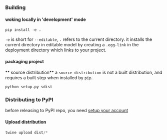 
### Building

#### woking locally in 'development' mode

```python
pip install -e .
```

`-e` is short for `--editable`, `.` refers to the current directory. it installs the current directory in editable model by creating a `.egg-link` in the deployment directory which links to your project.

#### packaging project


** source distribution**
a `source distribution` is not a built distribution, and requires a built step when installed by `pip`.

```python
python setup.py sdist
```

### Distributing to PyPI

before releasing to PyPI repo, you need [setup your account](http://python-packaging-user-guide.readthedocs.io/en/latest/distributing/#uploading-your-project-to-pypi)

#### Upload distribution

```python
twine upload dist/*
```

